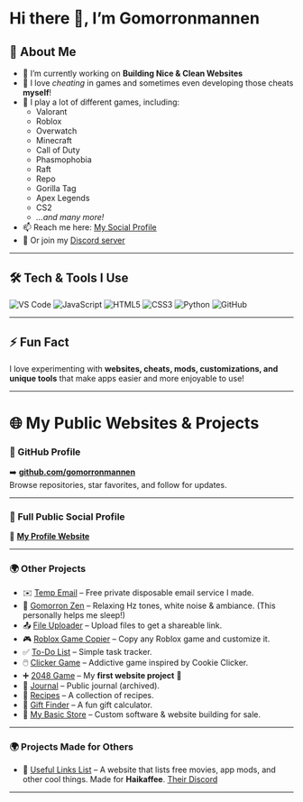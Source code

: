 # Hi there 👋, I’m Gomorronmannen

## 🚀 About Me
- 🔭 I’m currently working on **Building Nice & Clean Websites**
- 🥂 I love *cheating* in games and sometimes even developing those cheats **myself**!
- 💫 I play a lot of different games, including:
  - Valorant  
  - Roblox  
  - Overwatch  
  - Minecraft  
  - Call of Duty  
  - Phasmophobia  
  - Raft  
  - Repo  
  - Gorilla Tag  
  - Apex Legends  
  - CS2  
  - *...and many more!*  
- 📫 Reach me here: [My Social Profile](https://gomorronmannen.github.io/my-profile/)
- 💬 Or join my [Discord server](https://discord.gg/A4wNyhpSvA)

---

## 🛠️ Tech & Tools I Use
![VS Code](https://img.shields.io/badge/VS%20Code-0078d7?style=for-the-badge&logo=visual-studio-code&logoColor=white)
![JavaScript](https://img.shields.io/badge/JavaScript-f7df1e?style=for-the-badge&logo=javascript&logoColor=black)
![HTML5](https://img.shields.io/badge/HTML5-e34f26?style=for-the-badge&logo=html5&logoColor=white)
![CSS3](https://img.shields.io/badge/CSS3-1572B6?style=for-the-badge&logo=css3&logoColor=white)
![Python](https://img.shields.io/badge/Python-3776AB?style=for-the-badge&logo=python&logoColor=white)
![GitHub](https://img.shields.io/badge/GitHub-181717?style=for-the-badge&logo=github&logoColor=white)

---

## ⚡ Fun Fact
I love experimenting with **websites, cheats, mods, customizations, and unique tools** that make apps easier and more enjoyable to use!

---

# 🌐 My Public Websites & Projects

### 🔶 GitHub Profile
➡️ **[github.com/gomorronmannen](https://github.com/gomorronmannen)**  
Browse repositories, star favorites, and follow for updates.

---

### 📂 Full Public Social Profile  
🔗 **[My Profile Website](https://gomorronmannen.github.io/my-profile/)**

---

### 🌍 Other Projects
- ✉️ [Temp Email](https://gomorronmannen.github.io/temp-email/) – Free private disposable email service I made.
- 🌿 [Gomorron Zen](https://gomorronmannen.github.io/Gomorron-Zen/) – Relaxing Hz tones, white noise & ambiance. (This personally helps me sleep!)
- 📤 [File Uploader](https://gomorronmannen.github.io/fileuploader/) – Upload files to get a shareable link.
- 🎮 [Roblox Game Copier](https://gomorronmannen.github.io/roblox-game-copier/) – Copy any Roblox game and customize it.  
- ✅ [To-Do List](https://gomorronmannen.github.io/to-do-list/) – Simple task tracker.
- 🖱️ [Clicker Game](https://gomorronmannen.github.io/clicker-game/) – Addictive game inspired by Cookie Clicker.
- ➕ [2048 Game](https://gomorronmannen.github.io/2048-game/) – My **first website project** 🎉
- 📓 [Journal](https://gomorronmannen.github.io/official-public-journal/) – Public journal (archived).
- 🍳 [Recipes](https://gomorronmannen.github.io/gomorron-recipes/) – A collection of recipes.
- 🎁 [Gift Finder](https://gomorronmannen.github.io/gift-finder/) – A fun gift calculator.
- 💼 [My Basic Store](https://gomorronmannen.github.io/my-simple-store/) – Custom software & website building for sale.

---

### 🌍 Projects Made for Others
- 🔗 [Useful Links List](https://coffee-cheats-web.github.io/Useful-Links/) – A website that lists free movies, app mods, and other cool things. Made for **Haikaffee**.  [Their Discord](https://discord.gg/yuWwTcmQDH)

---


